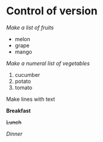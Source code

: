 # Control of version
*Make a list of fruits*
* melon
* grape
* mango

*Make a numeral list of vegetables*

1. cucumber
2. potato
3. tomato

Make lines with text

**Breakfast**

~~Lunch~~

*Dinner*
